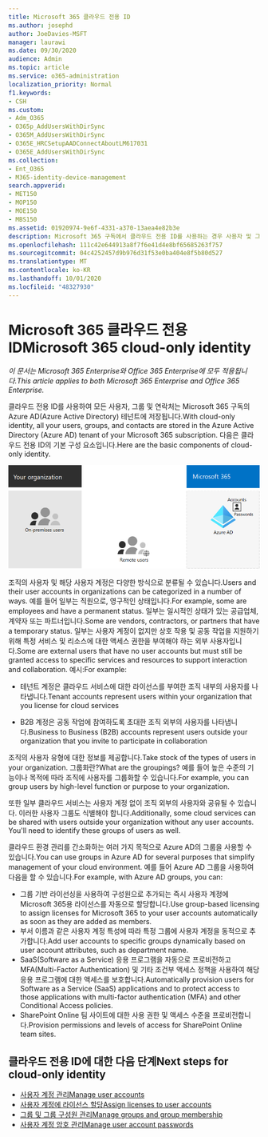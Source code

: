 ```yaml
---
title: Microsoft 365 클라우드 전용 ID
ms.author: josephd
author: JoeDavies-MSFT
manager: laurawi
ms.date: 09/30/2020
audience: Admin
ms.topic: article
ms.service: o365-administration
localization_priority: Normal
f1.keywords:
- CSH
ms.custom:
- Adm_O365
- O365p_AddUsersWithDirSync
- O365M_AddUsersWithDirSync
- O365E_HRCSetupAADConnectAboutLM617031
- O365E_AddUsersWithDirSync
ms.collection:
- Ent_O365
- M365-identity-device-management
search.appverid:
- MET150
- MOP150
- MOE150
- MBS150
ms.assetid: 01920974-9e6f-4331-a370-13aea4e82b3e
description: Microsoft 365 구독에서 클라우드 전용 ID를 사용하는 경우 사용자 및 그룹을 만드는 방법을 설명합니다.
ms.openlocfilehash: 111c42e644913a8f7f6e41d4e8bf65685263f757
ms.sourcegitcommit: 04c4252457d9b976d31f53e0ba404e8f5b80d527
ms.translationtype: MT
ms.contentlocale: ko-KR
ms.lasthandoff: 10/01/2020
ms.locfileid: "48327930"
---
```

# <a name="microsoft-365-cloud-only-identity"></a><span data-ttu-id="04e81-103">Microsoft 365 클라우드 전용 ID</span><span class="sxs-lookup"><span data-stu-id="04e81-103">Microsoft 365 cloud-only identity</span></span>

<span data-ttu-id="04e81-104">*이 문서는 Microsoft 365 Enterprise와 Office 365 Enterprise에 모두 적용됩니다.*</span><span class="sxs-lookup"><span data-stu-id="04e81-104">*This article applies to both Microsoft 365 Enterprise and Office 365 Enterprise.*</span></span>

<span data-ttu-id="04e81-105">클라우드 전용 ID를 사용하여 모든 사용자, 그룹 및 연락처는 Microsoft 365 구독의 Azure AD(Azure Active Directory) 테넌트에 저장됩니다.</span><span class="sxs-lookup"><span data-stu-id="04e81-105">With cloud-only identity, all your users, groups, and contacts are stored in the Azure Active Directory (Azure AD) tenant of your Microsoft 365 subscription.</span></span> <span data-ttu-id="04e81-106">다음은 클라우드 전용 ID의 기본 구성 요소입니다.</span><span class="sxs-lookup"><span data-stu-id="04e81-106">Here are the basic components of cloud-only identity.</span></span>
 
![클라우드 전용 ID의 기본 구성 요소](../media/about-microsoft-365-identity/cloud-only-identity.png)

<span data-ttu-id="04e81-108">조직의 사용자 및 해당 사용자 계정은 다양한 방식으로 분류될 수 있습니다.</span><span class="sxs-lookup"><span data-stu-id="04e81-108">Users and their user accounts in organizations can be categorized in a number of ways.</span></span> <span data-ttu-id="04e81-109">예를 들어 일부는 직원으로, 영구적인 상태입니다.</span><span class="sxs-lookup"><span data-stu-id="04e81-109">For example, some are employees and have a permanent status.</span></span> <span data-ttu-id="04e81-110">일부는 일시적인 상태가 있는 공급업체, 계약자 또는 파트너입니다.</span><span class="sxs-lookup"><span data-stu-id="04e81-110">Some are vendors, contractors, or partners that have a temporary status.</span></span> <span data-ttu-id="04e81-111">일부는 사용자 계정이 없지만 상호 작용 및 공동 작업을 지원하기 위해 특정 서비스 및 리소스에 대한 액세스 권한을 부여해야 하는 외부 사용자입니다.</span><span class="sxs-lookup"><span data-stu-id="04e81-111">Some are external users that have no user accounts but must still be granted access to specific services and resources to support interaction and collaboration.</span></span> <span data-ttu-id="04e81-112">예시:</span><span class="sxs-lookup"><span data-stu-id="04e81-112">For example:</span></span>

- <span data-ttu-id="04e81-113">테넌트 계정은 클라우드 서비스에 대한 라이선스를 부여한 조직 내부의 사용자를 나타냅니다.</span><span class="sxs-lookup"><span data-stu-id="04e81-113">Tenant accounts represent users within your organization that you license for cloud services</span></span>

- <span data-ttu-id="04e81-114">B2B 계정은 공동 작업에 참여하도록 초대한 조직 외부의 사용자를 나타냅니다.</span><span class="sxs-lookup"><span data-stu-id="04e81-114">Business to Business (B2B) accounts represent users outside your organization that you invite to participate in collaboration</span></span>

<span data-ttu-id="04e81-115">조직의 사용자 유형에 대한 정보를 제공합니다.</span><span class="sxs-lookup"><span data-stu-id="04e81-115">Take stock of the types of users in your organization.</span></span> <span data-ttu-id="04e81-116">그룹화란?</span><span class="sxs-lookup"><span data-stu-id="04e81-116">What are the groupings?</span></span> <span data-ttu-id="04e81-117">예를 들어 높은 수준의 기능이나 목적에 따라 조직에 사용자를 그룹화할 수 있습니다.</span><span class="sxs-lookup"><span data-stu-id="04e81-117">For example, you can group users by high-level function or purpose to your organization.</span></span>

<span data-ttu-id="04e81-p104">또한 일부 클라우드 서비스는 사용자 계정 없이 조직 외부의 사용자와 공유될 수 있습니다. 이러한 사용자 그룹도 식별해야 합니다.</span><span class="sxs-lookup"><span data-stu-id="04e81-p104">Additionally, some cloud services can be shared with users outside your organization without any user accounts. You'll need to identify these groups of users as well.</span></span>

<span data-ttu-id="04e81-120">클라우드 환경 관리를 간소화하는 여러 가지 목적으로 Azure AD의 그룹을 사용할 수 있습니다.</span><span class="sxs-lookup"><span data-stu-id="04e81-120">You can use groups in Azure AD for several purposes that simplify management of your cloud environment.</span></span> <span data-ttu-id="04e81-121">예를 들어 Azure AD 그룹을 사용하여 다음을 할 수 있습니다.</span><span class="sxs-lookup"><span data-stu-id="04e81-121">For example, with Azure AD groups, you can:</span></span>

- <span data-ttu-id="04e81-122">그룹 기반 라이선싱을 사용하여 구성원으로 추가되는 즉시 사용자 계정에 Microsoft 365용 라이선스를 자동으로 할당합니다.</span><span class="sxs-lookup"><span data-stu-id="04e81-122">Use group-based licensing to assign licenses for Microsoft 365 to your user accounts automatically as soon as they are added as members.</span></span>
- <span data-ttu-id="04e81-123">부서 이름과 같은 사용자 계정 특성에 따라 특정 그룹에 사용자 계정을 동적으로 추가합니다.</span><span class="sxs-lookup"><span data-stu-id="04e81-123">Add user accounts to specific groups dynamically based on user account attributes, such as department name.</span></span>
- <span data-ttu-id="04e81-124">SaaS(Software as a Service) 응용 프로그램을 자동으로 프로비전하고 MFA(Multi-Factor Authentication) 및 기타 조건부 액세스 정책을 사용하여 해당 응용 프로그램에 대한 액세스를 보호합니다.</span><span class="sxs-lookup"><span data-stu-id="04e81-124">Automatically provision users for Software as a Service (SaaS) applications and to protect access to those applications with multi-factor authentication (MFA) and other Conditional Access policies.</span></span>
- <span data-ttu-id="04e81-125">SharePoint Online 팀 사이트에 대한 사용 권한 및 액세스 수준을 프로비전합니다.</span><span class="sxs-lookup"><span data-stu-id="04e81-125">Provision permissions and levels of access for SharePoint Online team sites.</span></span>

## <a name="next-steps-for-cloud-only-identity"></a><span data-ttu-id="04e81-126">클라우드 전용 ID에 대한 다음 단계</span><span class="sxs-lookup"><span data-stu-id="04e81-126">Next steps for cloud-only identity</span></span>

- [<span data-ttu-id="04e81-127">사용자 계정 관리</span><span class="sxs-lookup"><span data-stu-id="04e81-127">Manage user accounts</span></span>](manage-microsoft-365-accounts.md)
- [<span data-ttu-id="04e81-128">사용자 계정에 라이선스 할당</span><span class="sxs-lookup"><span data-stu-id="04e81-128">Assign licenses to user accounts</span></span>](assign-licenses-to-user-accounts.md)
- [<span data-ttu-id="04e81-129">그룹 및 그룹 구성원 관리</span><span class="sxs-lookup"><span data-stu-id="04e81-129">Manage groups and group membership</span></span>](manage-microsoft-365-groups.md)
- [<span data-ttu-id="04e81-130">사용자 계정 암호 관리</span><span class="sxs-lookup"><span data-stu-id="04e81-130">Manage user account passwords</span></span>](manage-microsoft-365-passwords.md)
